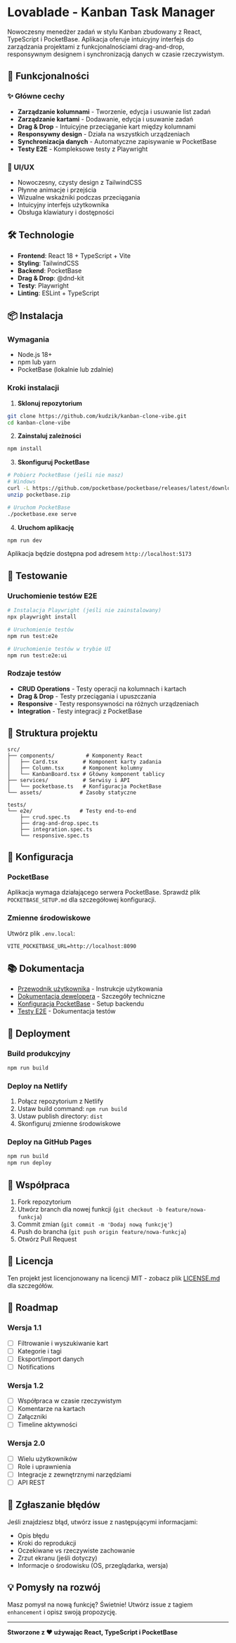 # Lovablade - Kanban Task Manager

Nowoczesny menedżer zadań w stylu Kanban zbudowany z React, TypeScript i PocketBase. Aplikacja oferuje intuicyjny interfejs do zarządzania projektami z funkcjonalnościami drag-and-drop, responsywnym designem i synchronizacją danych w czasie rzeczywistym.

## 🚀 Funkcjonalności

### ✨ Główne cechy

- **Zarządzanie kolumnami** - Tworzenie, edycja i usuwanie list zadań
- **Zarządzanie kartami** - Dodawanie, edycja i usuwanie zadań
- **Drag & Drop** - Intuicyjne przeciąganie kart między kolumnami
- **Responsywny design** - Działa na wszystkich urządzeniach
- **Synchronizacja danych** - Automatyczne zapisywanie w PocketBase
- **Testy E2E** - Kompleksowe testy z Playwright

### 🎨 UI/UX

- Nowoczesny, czysty design z TailwindCSS
- Płynne animacje i przejścia
- Wizualne wskaźniki podczas przeciągania
- Intuicyjny interfejs użytkownika
- Obsługa klawiatury i dostępności

## 🛠️ Technologie

- **Frontend**: React 18 + TypeScript + Vite
- **Styling**: TailwindCSS
- **Backend**: PocketBase
- **Drag & Drop**: @dnd-kit
- **Testy**: Playwright
- **Linting**: ESLint + TypeScript

## 📦 Instalacja

### Wymagania

- Node.js 18+
- npm lub yarn
- PocketBase (lokalnie lub zdalnie)

### Kroki instalacji

1. **Sklonuj repozytorium**

```bash
git clone https://github.com/kudzik/kanban-clone-vibe.git
cd kanban-clone-vibe
```

2. **Zainstaluj zależności**

```bash
npm install
```

3. **Skonfiguruj PocketBase**

```bash
# Pobierz PocketBase (jeśli nie masz)
# Windows
curl -L https://github.com/pocketbase/pocketbase/releases/latest/download/pocketbase_0.22.12_windows_amd64.zip -o pocketbase.zip
unzip pocketbase.zip

# Uruchom PocketBase
./pocketbase.exe serve
```

4. **Uruchom aplikację**

```bash
npm run dev
```

Aplikacja będzie dostępna pod adresem `http://localhost:5173`

## 🧪 Testowanie

### Uruchomienie testów E2E

```bash
# Instalacja Playwright (jeśli nie zainstalowany)
npx playwright install

# Uruchomienie testów
npm run test:e2e

# Uruchomienie testów w trybie UI
npm run test:e2e:ui
```

### Rodzaje testów

- **CRUD Operations** - Testy operacji na kolumnach i kartach
- **Drag & Drop** - Testy przeciągania i upuszczania
- **Responsive** - Testy responsywności na różnych urządzeniach
- **Integration** - Testy integracji z PocketBase

## 📁 Struktura projektu

```
src/
├── components/          # Komponenty React
│   ├── Card.tsx        # Komponent karty zadania
│   ├── Column.tsx      # Komponent kolumny
│   └── KanbanBoard.tsx # Główny komponent tablicy
├── services/           # Serwisy i API
│   └── pocketbase.ts   # Konfiguracja PocketBase
└── assets/            # Zasoby statyczne

tests/
└── e2e/               # Testy end-to-end
    ├── crud.spec.ts
    ├── drag-and-drop.spec.ts
    ├── integration.spec.ts
    └── responsive.spec.ts
```

## 🔧 Konfiguracja

### PocketBase

Aplikacja wymaga działającego serwera PocketBase. Sprawdź plik `POCKETBASE_SETUP.md` dla szczegółowej konfiguracji.

### Zmienne środowiskowe

Utwórz plik `.env.local`:

```env
VITE_POCKETBASE_URL=http://localhost:8090
```

## 📚 Dokumentacja

- [Przewodnik użytkownika](USER_GUIDE.md) - Instrukcje użytkowania
- [Dokumentacja dewelopera](DEVELOPER.md) - Szczegóły techniczne
- [Konfiguracja PocketBase](POCKETBASE_SETUP.md) - Setup backendu
- [Testy E2E](tests/e2e/README.md) - Dokumentacja testów

## 🚀 Deployment

### Build produkcyjny

```bash
npm run build
```

### Deploy na Netlify

1. Połącz repozytorium z Netlify
2. Ustaw build command: `npm run build`
3. Ustaw publish directory: `dist`
4. Skonfiguruj zmienne środowiskowe

### Deploy na GitHub Pages

```bash
npm run build
npm run deploy
```

## 🤝 Współpraca

1. Fork repozytorium
2. Utwórz branch dla nowej funkcji (`git checkout -b feature/nowa-funkcja`)
3. Commit zmian (`git commit -m 'Dodaj nową funkcję'`)
4. Push do brancha (`git push origin feature/nowa-funkcja`)
5. Otwórz Pull Request

## 📝 Licencja

Ten projekt jest licencjonowany na licencji MIT - zobacz plik [LICENSE.md](LICENSE.md) dla szczegółów.

## 🎯 Roadmap

### Wersja 1.1

- [ ] Filtrowanie i wyszukiwanie kart
- [ ] Kategorie i tagi
- [ ] Eksport/import danych
- [ ] Notifications

### Wersja 1.2

- [ ] Współpraca w czasie rzeczywistym
- [ ] Komentarze na kartach
- [ ] Załączniki
- [ ] Timeline aktywności

### Wersja 2.0

- [ ] Wielu użytkowników
- [ ] Role i uprawnienia
- [ ] Integracje z zewnętrznymi narzędziami
- [ ] API REST

## 🐛 Zgłaszanie błędów

Jeśli znajdziesz błąd, utwórz issue z następującymi informacjami:

- Opis błędu
- Kroki do reprodukcji
- Oczekiwane vs rzeczywiste zachowanie
- Zrzut ekranu (jeśli dotyczy)
- Informacje o środowisku (OS, przeglądarka, wersja)

## 💡 Pomysły na rozwój

Masz pomysł na nową funkcję? Świetnie! Utwórz issue z tagiem `enhancement` i opisz swoją propozycję.

---

**Stworzone z ❤️ używając React, TypeScript i PocketBase**
